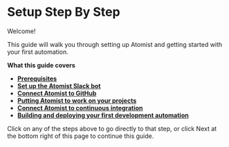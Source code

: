 # Setup Step By Step

Welcome!

This guide will walk you through setting up Atomist and getting started
with your first automation.

**What this guide covers**

-   [**Prerequisites**](prerequisites.md)
-   [**Set up the Atomist Slack bot**](invite-atomist-to-slack.md)
-   [**Connect Atomist to GitHub**](connect-atomist-to-github.md)
-   [**Putting Atomist to work on your projects**](putting-atomist-to-work.md)
-   [**Connect Atomist to continuous integration**](connect-atomist-to-ci.md)
-   [**Building and deploying your first development automation**](build-your-own-development-automation.md)

Click on any of the steps above to go directly to that step, or click
Next at the bottom right of this page to continue this guide.
